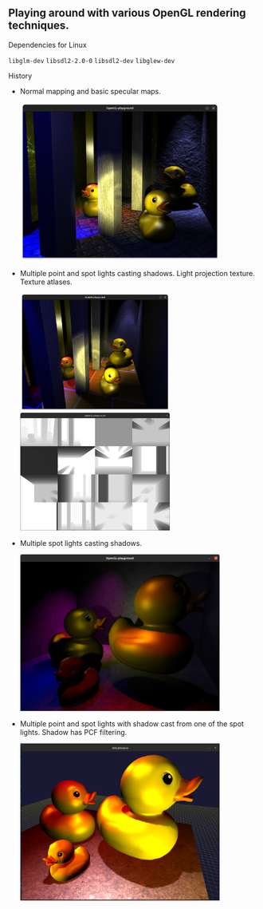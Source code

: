 ## Playing around with various OpenGL rendering techniques.

Dependencies for Linux

`libglm-dev`
`libsdl2-2.0-0`
`libsdl2-dev`
`libglew-dev`

History

-   Normal mapping and basic specular maps.

    <p float="left">
      <img src="./docs/images/normal-maps.png" width="400" />
    </p>

-   Multiple point and spot lights casting shadows. Light projection texture. Texture atlases.

    <p float="left">
      <img src="./docs/images/multilight-scene.png" width="300" />
      <img src="./docs/images/shadow-atlas.png" width="300" />
    </p>

-   Multiple spot lights casting shadows.

    <p float="left">
      <img src="./docs/images/multiple-spot-shadows.png" width="400" />
    </p>

-   Multiple point and spot lights with shadow cast from one of the spot lights. Shadow has PCF filtering.

    <p float="left">
      <img src="./docs/images/spot-light-shadow-map.png" width="400" />
    </p>

